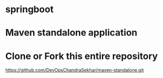 # springboot
 
# Maven standalone application 

# Clone or Fork this entire repository
  https://github.com/DevOpsChandraSekhar/maven-standalone.git
  
  
  

    